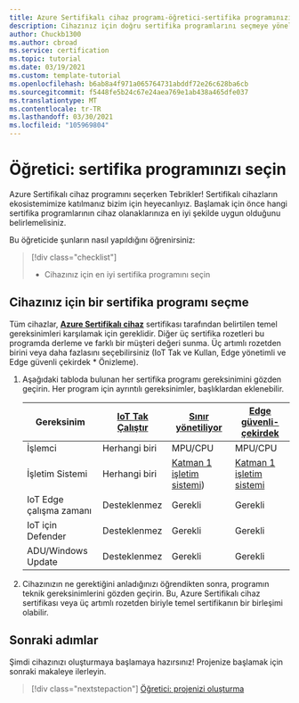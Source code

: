 ```yaml
---
title: Azure Sertifikalı cihaz programı-öğretici-sertifika programınızı seçme
description: Cihazınız için doğru sertifika programlarını seçmeye yönelik adım adım kılavuz
author: Chuckb1300
ms.author: cbroad
ms.service: certification
ms.topic: tutorial
ms.date: 03/19/2021
ms.custom: template-tutorial
ms.openlocfilehash: b6ab8a4f971a065764731abddf72e26c628ba6cb
ms.sourcegitcommit: f5448fe5b24c67e24aea769e1ab438a465dfe037
ms.translationtype: MT
ms.contentlocale: tr-TR
ms.lasthandoff: 03/30/2021
ms.locfileid: "105969804"
---
```

# <a name="tutorial-select-your-certification-program"></a>Öğretici: sertifika programınızı seçin

Azure Sertifikalı cihaz programını seçerken Tebrikler! Sertifikalı cihazların ekosistemimize katılmanız bizim için heyecanlıyız. Başlamak için önce hangi sertifika programlarının cihaz olanaklarınıza en iyi şekilde uygun olduğunu belirlemelisiniz.

Bu öğreticide şunların nasıl yapıldığını öğrenirsiniz:

> [!div class="checklist"]
> * Cihazınız için en iyi sertifika programını seçin

## <a name="selecting-a-certification-program-for-your-device"></a>Cihazınız için bir sertifika programı seçme

Tüm cihazlar, [**Azure Sertifikalı cihaz**](./program-requirements-azure-certified-device.md) sertifikası tarafından belirtilen temel gereksinimleri karşılamak için gereklidir. Diğer üç sertifika rozetleri bu programda derleme ve farklı bir müşteri değeri sunma. Üç artımlı rozetden birini veya daha fazlasını seçebilirsiniz (IoT Tak ve Kullan, Edge yönetimli ve Edge güvenli çekirdek * Önizleme).

1. Aşağıdaki tabloda bulunan her sertifika programı gereksinimini gözden geçirin. Her program için ayrıntılı gereksinimler, başlıklardan eklenebilir.

    |Gereksinim|[IoT Tak Çalıştır](./program-requirements-edge-secured-core.md)|[Sınır yönetiliyor](./program-requirements-edge-managed.md)|[Edge güvenli-çekirdek](./program-requirements-edge-secured-core.md)|
    ---|---|---|---
    | İşlemci | Herhangi biri|MPU/CPU|MPU/CPU|
    | İşletim Sistemi | Herhangi biri|[Katman 1 işletim sistemi](../iot-edge/support.md?view=iotedge-2018-06&preserve-view=true))|[Katman 1 işletim sistemi](../iot-edge/support.md?view=iotedge-2018-06&preserve-view=true)|
    | IoT Edge çalışma zamanı | Desteklenmez |Gerekli|Gerekli|
    | IoT için Defender | Desteklenmez|Gerekli|Gerekli|
    | ADU/Windows Update | Desteklenmez|Gerekli|Gerekli|

1. Cihazınızın ne gerektiğini anladığınızı öğrendikten sonra, programın teknik gereksinimlerini gözden geçirin. Bu, Azure Sertifikalı cihaz sertifikası veya üç artımlı rozetden biriyle temel sertifikanın bir birleşimi olabilir. 

## <a name="next-steps"></a>Sonraki adımlar

Şimdi cihazınızı oluşturmaya başlamaya hazırsınız! Projenize başlamak için sonraki makaleye ilerleyin.
> [!div class="nextstepaction"]
>[Öğretici: projenizi oluşturma](tutorial-01-creating-your-project.md)
